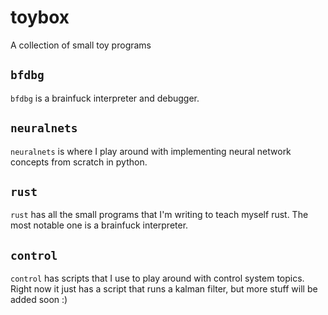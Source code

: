 # toybox

A collection of small toy programs

## `bfdbg`

`bfdbg` is a brainfuck interpreter and debugger.

## `neuralnets`

`neuralnets` is where I play around with implementing neural network concepts from scratch in python.

## `rust`

`rust` has all the small programs that I'm writing to teach myself rust. The most notable one is a brainfuck interpreter.

## `control`

`control` has scripts that I use to play around with control system topics. Right now it just has a script that runs a kalman filter, but more stuff will be added soon :)
